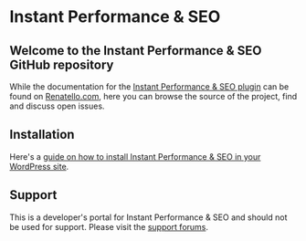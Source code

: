 # Instant Performance & SEO

## Welcome to the Instant Performance & SEO GitHub repository

While the documentation for the [Instant Performance & SEO plugin](https://renatello.com/instant-seo/) can be found on [Renatello.com](https://renatello.com/), here you can browse the source of the project, find and discuss open issues.

## Installation

Here's a [guide on how to install Instant Performance & SEO in your WordPress site](https://renatello.com/instant-seo/).

## Support

This is a developer's portal for Instant Performance & SEO and should not be used for support. Please visit the
[support forums](https://wordpress.org/support/plugin/instant-seo).